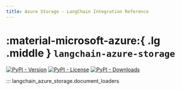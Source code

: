 ```yaml
---
title: Azure Storage - LangChain Integration Reference
---
```


# :material-microsoft-azure:{ .lg .middle } `langchain-azure-storage`

[![PyPI - Version](https://img.shields.io/pypi/v/langchain-azure-storage?label=%20)](https://pypi.org/project/langchain-azure-storage/#history)
[![PyPI - License](https://img.shields.io/pypi/l/langchain-azure-storage)](https://opensource.org/licenses/MIT)
[![PyPI - Downloads](https://img.shields.io/pepy/dt/langchain-azure-storage)](https://pypistats.org/packages/langchain-azure-storage)

::: langchain_azure_storage.document_loaders

